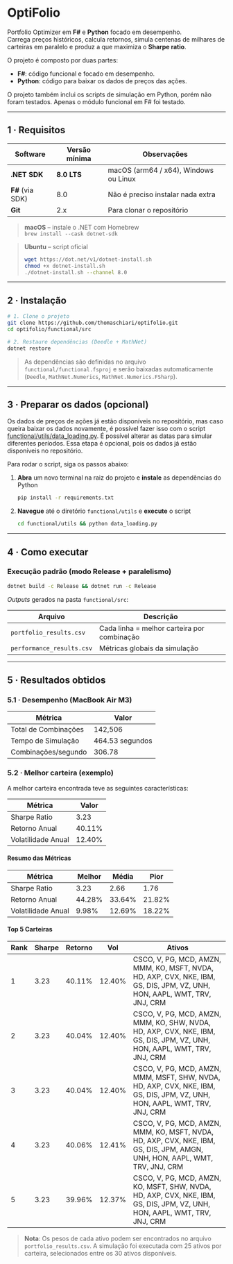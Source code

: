 # OptiFolio

Portfolio Optimizer em **F#** e **Python** focado em desempenho.  
Carrega preços históricos, calcula retornos, simula centenas de milhares
de carteiras em paralelo e produz a que maximiza o **Sharpe ratio**.

O projeto é composto por duas partes:
- **F#**: código funcional e focado em desempenho.
- **Python**: código para baixar os dados de preços das ações.

O projeto também inclui os scripts de simulação em Python, porém não foram testados. Apenas o módulo funcional em F# foi testado.

---

## 1 · Requisitos

| Software                 | Versão mínima | Observações                                 |
|--------------------------|---------------|---------------------------------------------|
| **.NET SDK**            | **8.0 LTS**   | macOS (arm64 / x64), Windows ou Linux       |
| **F#** (via SDK)        | 8.0           | Não é preciso instalar nada extra           |
| **Git**                 | 2.x           | Para clonar o repositório                   |

> **macOS** – instale o .NET com Homebrew  
> `brew install --cask dotnet-sdk`

> **Ubuntu** – script oficial  
> ```bash
> wget https://dot.net/v1/dotnet-install.sh
> chmod +x dotnet-install.sh
> ./dotnet-install.sh --channel 8.0
> ```

---

## 2 · Instalação

```bash
# 1. Clone o projeto
git clone https://github.com/thomaschiari/optifolio.git
cd optifolio/functional/src

# 2. Restaure dependências (Deedle + MathNet)
dotnet restore
```

> As dependências são definidas no arquivo `functional/functional.fsproj`
> e serão baixadas automaticamente (`Deedle`, `MathNet.Numerics`,
> `MathNet.Numerics.FSharp`).

---

## 3 · Preparar os dados (opcional)

Os dados de preços de ações já estão disponíveis no repositório, mas caso queira baixar os dados novamente, é possível fazer isso com o script [functional/utils/data_loading.py](https://github.com/thomaschiari/optifolio/blob/main/functional/utils/data_loading.py). É possível alterar as datas para simular diferentes períodos. Essa etapa é opcional, pois os dados já estão disponíveis no repositório.

Para rodar o script, siga os passos abaixo:

1. **Abra** um novo terminal na raiz do projeto e **instale** as dependências do Python

   ```bash
   pip install -r requirements.txt
   ```

2. **Navegue** até o diretório `functional/utils` e **execute** o script

   ```bash
   cd functional/utils && python data_loading.py
   ```  

---

## 4 · Como executar

### Execução padrão (modo Release + paralelismo)

```bash
dotnet build -c Release && dotnet run -c Release
```

*Outputs* gerados na pasta `functional/src`:

| Arquivo                   | Descrição                                   |
| ------------------------- | ------------------------------------------- |
| `portfolio_results.csv`   | Cada linha = melhor carteira por combinação |
| `performance_results.csv` | Métricas globais da simulação               |

---

## 5 · Resultados obtidos

### 5.1 · Desempenho (MacBook Air M3)

| Métrica | Valor |
|---------|-------|
| Total de Combinações | 142,506 |
| Tempo de Simulação | 464.53 segundos |
| Combinações/segundo | 306.78 |

### 5.2 · Melhor carteira (exemplo)

A melhor carteira encontrada teve as seguintes características:

| Métrica | Valor |
|---------|-------|
| Sharpe Ratio | 3.23 |
| Retorno Anual | 40.11% |
| Volatilidade Anual | 12.40% |

#### Resumo das Métricas

| Métrica | Melhor | Média | Pior |
|---------|--------|-------|------|
| Sharpe Ratio | 3.23 | 2.66 | 1.76 |
| Retorno Anual | 44.28% | 33.64% | 21.82% |
| Volatilidade Anual | 9.98% | 12.69% | 18.22% |

#### Top 5 Carteiras

| Rank | Sharpe | Retorno | Vol | Ativos |
|------|--------|---------|-----|---------|
| 1 | 3.23 | 40.11% | 12.40% | CSCO, V, PG, MCD, AMZN, MMM, KO, MSFT, NVDA, HD, AXP, CVX, NKE, IBM, GS, DIS, JPM, VZ, UNH, HON, AAPL, WMT, TRV, JNJ, CRM |
| 2 | 3.23 | 40.04% | 12.40% | CSCO, V, PG, MCD, AMZN, MMM, KO, SHW, NVDA, HD, AXP, CVX, NKE, IBM, GS, DIS, JPM, VZ, UNH, HON, AAPL, WMT, TRV, JNJ, CRM |
| 3 | 3.23 | 40.04% | 12.40% | CSCO, V, PG, MCD, AMZN, MMM, MSFT, SHW, NVDA, HD, AXP, CVX, NKE, IBM, GS, DIS, JPM, VZ, UNH, HON, AAPL, WMT, TRV, JNJ, CRM |
| 4 | 3.23 | 40.06% | 12.41% | CSCO, V, PG, MCD, AMZN, MMM, KO, MSFT, NVDA, HD, AXP, CVX, NKE, IBM, GS, DIS, JPM, AMGN, UNH, HON, AAPL, WMT, TRV, JNJ, CRM |
| 5 | 3.23 | 39.96% | 12.37% | CSCO, V, PG, MCD, AMZN, KO, MSFT, SHW, NVDA, HD, AXP, CVX, NKE, IBM, GS, DIS, JPM, VZ, UNH, HON, AAPL, WMT, TRV, JNJ, CRM |

> **Nota**: Os pesos de cada ativo podem ser encontrados no arquivo `portfolio_results.csv`. A simulação foi executada com 25 ativos por carteira, selecionados entre os 30 ativos disponíveis.
